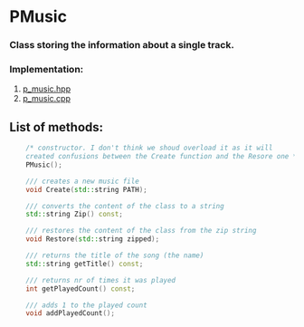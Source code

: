 # PMusic

### Class storing the information about a single track.

### Implementation:

1. [p_music.hpp](/inc/player/p_music.hpp)
1. [p_music.cpp](/src/player/p_music.cpp)


## List of methods:

```c++
    /* constructor. I don't think we shoud overload it as it will
    created confusions between the Create function and the Resore one */
    PMusic();

    /// creates a new music file 
    void Create(std::string PATH);

    /// converts the content of the class to a string
    std::string Zip() const;

    /// restores the content of the class from the zip string
    void Restore(std::string zipped);

    /// returns the title of the song (the name)
    std::string getTitle() const;

    /// returns nr of times it was played
    int getPlayedCount() const;

    /// adds 1 to the played count
    void addPlayedCount();


```